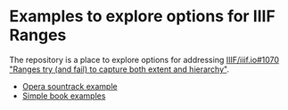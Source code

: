 # Examples to explore options for IIIF Ranges

The repository is a place to explore options for addressing [IIIF/iiif.io#1070 "Ranges try (and fail) to capture both extent and hierarchy"](https://github.com/IIIF/iiif.io/issues/1070).

  * [Opera sountrack example](opera.md)
  * [Simple book examples](book_simple.md)
